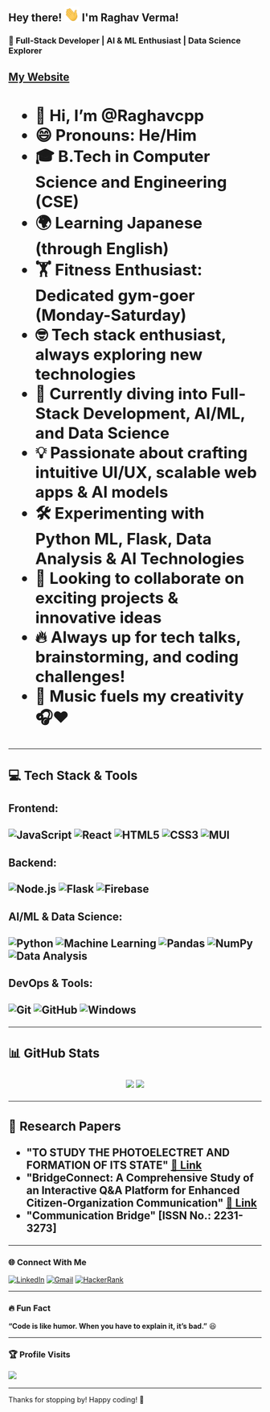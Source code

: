 ## Hey there! <img src="https://raw.githubusercontent.com/akgarg0472/akgarg0472/main/.github/images/hi.gif" width="30px"> I'm Raghav Verma!

### 🚀 Full-Stack Developer | AI & ML Enthusiast | Data Science Explorer
<h2><a href="https://raghavcpp.onrender.com/">My Website<a/><h2/>

- 👋 Hi, I’m **@Raghavcpp**
- 😄 Pronouns: **He/Him**
- 🎓 B.Tech in **Computer Science and Engineering (CSE)**
- 🌍 Learning **Japanese** (through English)
- 🏋️ Fitness Enthusiast: **Dedicated gym-goer (Monday-Saturday)**
- 🤓 Tech stack enthusiast, always exploring new technologies
- 🌱 Currently diving into **Full-Stack Development, AI/ML, and Data Science**
- 💡 Passionate about crafting **intuitive UI/UX, scalable web apps & AI models**
- 🛠️ Experimenting with **Python ML, Flask, Data Analysis & AI Technologies**
- 🤝 Looking to **collaborate on exciting projects & innovative ideas**
- 🔥 Always up for tech talks, brainstorming, and coding challenges!
- 🎵 Music fuels my creativity 🎧❤️

---

### 💻 Tech Stack & Tools

#### Frontend:
![JavaScript](https://img.shields.io/badge/-JavaScript-F7DF1E?style=for-the-badge&logo=javascript&logoColor=black)
![React](https://img.shields.io/badge/-React-61DAFB?style=for-the-badge&logo=react&logoColor=black)
![HTML5](https://img.shields.io/badge/-HTML5-E34F26?style=for-the-badge&logo=html5&logoColor=white)
![CSS3](https://img.shields.io/badge/-CSS3-1572B6?style=for-the-badge&logo=css3&logoColor=white)
![MUI](https://img.shields.io/badge/-MUI-0081CB?style=for-the-badge&logo=mui&logoColor=white)

#### Backend:
![Node.js](https://img.shields.io/badge/-Node.js-43853D?style=for-the-badge&logo=node.js&logoColor=white)
![Flask](https://img.shields.io/badge/-Flask-000000?style=for-the-badge&logo=flask&logoColor=white)
![Firebase](https://img.shields.io/badge/-Firebase-FFCA28?style=for-the-badge&logo=firebase&logoColor=black)

#### AI/ML & Data Science:
![Python](https://img.shields.io/badge/-Python-3776AB?style=for-the-badge&logo=python&logoColor=white)
![Machine Learning](https://img.shields.io/badge/-Machine%20Learning-F7931E?style=for-the-badge&logo=scikit-learn&logoColor=white)
![Pandas](https://img.shields.io/badge/-Pandas-150458?style=for-the-badge&logo=pandas&logoColor=white)
![NumPy](https://img.shields.io/badge/-NumPy-013243?style=for-the-badge&logo=numpy&logoColor=white)
![Data Analysis](https://img.shields.io/badge/-Data%20Analysis-5A29E4?style=for-the-badge&logo=data:image/svg+xml;base64)

#### DevOps & Tools:
![Git](https://img.shields.io/badge/-Git-F05032?style=for-the-badge&logo=git&logoColor=white)
![GitHub](https://img.shields.io/badge/-GitHub-181717?style=for-the-badge&logo=github&logoColor=white)
![Windows](https://img.shields.io/badge/-Windows-0078D6?style=for-the-badge&logo=windows&logoColor=white)

---

### 📊 GitHub Stats

<div align="center">
  <img height="180em" src="https://github-readme-stats.vercel.app/api?username=raghavcpp&show_icons=true&theme=radical&count_private=true"/>
  <img height="180em" src="https://github-readme-streak-stats.herokuapp.com/?user=raghavcpp&theme=radical"/>
</div>

---

### 📜 Research Papers
- **"TO STUDY THE PHOTOELECTRET AND FORMATION OF ITS STATE"** [🔗 Link](https://www.ijasret.com/Search.aspx?title=TO%20STUDY%20THE%20PHOTOELECTRET%20AND%20FORMATION%20OF%20ITS%20STATE)
- **"BridgeConnect: A Comprehensive Study of an Interactive Q&A Platform for Enhanced Citizen-Organization Communication"** [🔗 Link](https://doi.org/10.48001/jocsvl.2024.1134-38)
- **"Communication Bridge"** [ISSN No.: 2231-3273]

---

### 🌐 Connect With Me

<a href="https://www.linkedin.com/in/raghav-cpp/"><img alt="LinkedIn" src="https://img.shields.io/badge/-LinkedIn-0A66C2?style=for-the-badge&logo=linkedin&logoColor=white"/></a>
<a href="mailto:raghav.cpp@gmail.com"><img alt="Gmail" src="https://img.shields.io/badge/-Gmail-D14836?style=for-the-badge&logo=gmail&logoColor=white"/></a>
<a href="https://www.hackerrank.com/raghavcpp/"><img alt="HackerRank" src="https://img.shields.io/badge/-HackerRank-2EC866?style=for-the-badge&logo=HackerRank&logoColor=white"/></a>

---

### 🔥 Fun Fact

**“Code is like humor. When you have to explain it, it’s bad.”** 😆

---

### 🏆 Profile Visits
<img src='https://profile-counter.glitch.me/raghavcpp/count.svg' width='auto'>

---

Thanks for stopping by! Happy coding! 🚀
